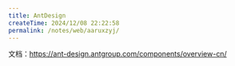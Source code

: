 ```yaml
---
title: AntDesign
createTime: 2024/12/08 22:22:58
permalink: /notes/web/aaruxzyj/
---
```

文档：https://ant-design.antgroup.com/components/overview-cn/

